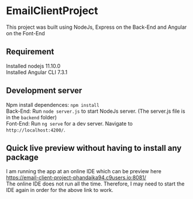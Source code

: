 # EmailClientProject

This project was built using NodeJs, Express on the Back-End and Angular on the Font-End

## Requirement
Installed nodejs 11.10.0  <br>
Installed Angular CLI 7.3.1

## Development server
Npm install dependences: `npm install` <br>
Back-End: Run `node server.js` to start NodeJs server. (The server.js file is in the `backend` folder)<br>
Font-End: Run `ng serve` for a dev server. Navigate to `http://localhost:4200/`. <br>

## Quick live preview without having to install any package
I am running the app at an online IDE which can be preview here https://email-client-project-phandaika94.c9users.io:8081/ <br>
The online IDE does not run all the time. Therefore, I may need to start the IDE again in order for the above link to work.






